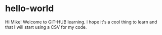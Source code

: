 # hello-world

Hi Mike!
Welcome to GIT-HUB learning.  I hope it's a cool thing to learn and that I will start using a CSV for my code.
